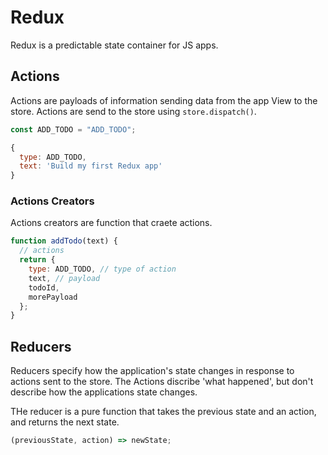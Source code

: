 # Redux

Redux is a predictable state container for JS apps.

## Actions

Actions are payloads of information sending data from the app View to the store.
Actions are send to the store using `store.dispatch()`.

```js
const ADD_TODO = "ADD_TODO";

{
  type: ADD_TODO,
  text: 'Build my first Redux app'
}
```

### Actions Creators

Actions creators are function that craete actions.

```js
function addTodo(text) {
  // actions
  return {
    type: ADD_TODO, // type of action
    text, // payload
    todoId,
    morePayload
  };
}
```

## Reducers

Reducers specify how the application's state changes in response to actions sent to the store. The Actions discribe 'what happened', but don't describe how the applications state changes.

THe reducer is a pure function that takes the previous state and an action, and returns the next state.

```js
(previousState, action) => newState;
```
